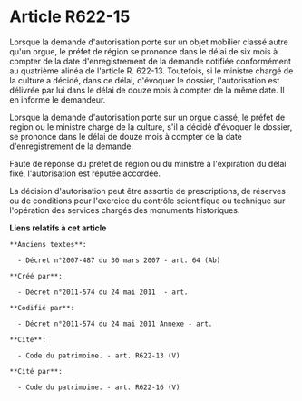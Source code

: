 # Article R622-15

Lorsque la demande d'autorisation porte sur un objet mobilier classé autre qu'un orgue, le préfet de région se prononce dans
le délai de six mois à compter de la date d'enregistrement de la demande notifiée conformément au quatrième alinéa de
l'article R. 622-13. Toutefois, si le ministre chargé de la culture a décidé, dans ce délai, d'évoquer le dossier,
l'autorisation est délivrée par lui dans le délai de douze mois à compter de la même date. Il en informe le demandeur. 

Lorsque la demande d'autorisation porte sur un orgue classé, le préfet de région ou le ministre chargé de la culture, s'il a
décidé d'évoquer le dossier, se prononce dans le délai de douze mois à compter de la date d'enregistrement de la demande. 

Faute de réponse du préfet de région ou du ministre à l'expiration du délai fixé, l'autorisation est réputée accordée. 

La décision d'autorisation peut être assortie de prescriptions, de réserves ou de conditions pour l'exercice du contrôle
scientifique ou technique sur l'opération des services chargés des monuments historiques.

**Liens relatifs à cet article**

	**Anciens textes**:

	  - Décret n°2007-487 du 30 mars 2007 - art. 64 (Ab)

	**Créé par**:

	  - Décret n°2011-574 du 24 mai 2011  - art.

	**Codifié par**:

	  - Décret n°2011-574 du 24 mai 2011 Annexe - art.

	**Cite**:

	  - Code du patrimoine. - art. R622-13 (V)

	**Cité par**:

	  - Code du patrimoine. - art. R622-16 (V)

